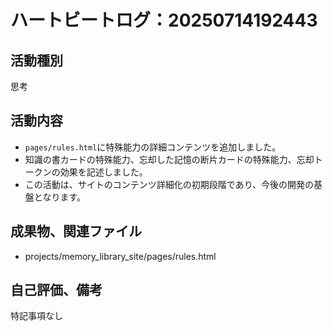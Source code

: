 # ハートビートログ：20250714192443

## 活動種別
思考

## 活動内容
- `pages/rules.html`に特殊能力の詳細コンテンツを追加しました。
- 知識の書カードの特殊能力、忘却した記憶の断片カードの特殊能力、忘却トークンの効果を記述しました。
- この活動は、サイトのコンテンツ詳細化の初期段階であり、今後の開発の基盤となります。

## 成果物、関連ファイル
- projects/memory_library_site/pages/rules.html

## 自己評価、備考
特記事項なし
